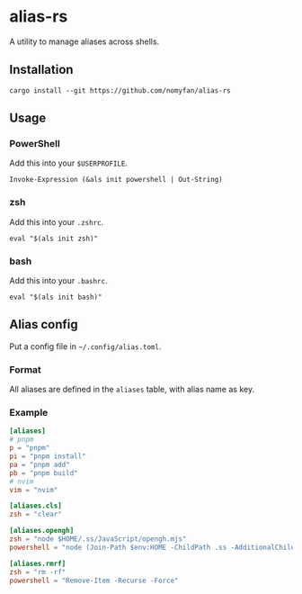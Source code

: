 # alias-rs

A utility to manage aliases across shells.

## Installation

```
cargo install --git https://github.com/nomyfan/alias-rs
```

## Usage

### PowerShell

Add this into your `$USERPROFILE`.

```pwsh
Invoke-Expression (&als init powershell | Out-String)
```

### zsh

Add this into your `.zshrc`.

```shell
eval "$(als init zsh)"
```

### bash

Add this into your `.bashrc`.

```shell
eval "$(als init bash)"
```

## Alias config 

Put a config file in `~/.config/alias.toml`.

### Format

All aliases are defined in the `aliases` table, with alias name as key.

### Example

```toml
[aliases]
# pnpm
p = "pnpm"
pi = "pnpm install"
pa = "pnpm add"
pb = "pnpm build"
# nvim
vim = "nvim"

[aliases.cls]
zsh = "clear"

[aliases.opengh]
zsh = "node $HOME/.ss/JavaScript/opengh.mjs"
powershell = "node (Join-Path $env:HOME -ChildPath .ss -AdditionalChildPath JavaScript,opengh.mjs)"

[aliases.rmrf]
zsh = "rm -rf"
powershell = "Remove-Item -Recurse -Force"

```
